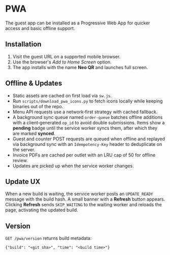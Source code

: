 # PWA

The guest app can be installed as a Progressive Web App for quicker access and
basic offline support.

## Installation

1. Visit the guest URL on a supported mobile browser.
2. Use the browser's *Add to Home Screen* option.
3. The app installs with the name **Neo QR** and launches full screen.

## Offline & Updates

* Static assets are cached on first load via `sw.js`.
* Run `scripts/download_pwa_icons.py` to fetch icons locally while keeping binaries out of the repo.
* Menu API requests use a network‑first strategy with cached fallback.
* A background sync queue named `order-queue` batches offline additions with a
  client‑generated `op_id` to avoid double submissions. Items show a **pending**
  badge until the service worker syncs them, after which they are marked
  **synced**.
* Guest and counter POST requests are queued when offline and replayed via
  background sync with an `Idempotency-Key` header to deduplicate on the
  server.
* Invoice PDFs are cached per outlet with an LRU cap of 50 for offline review.
* Updates are picked up when the service worker changes.

## Update UX

When a new build is waiting, the service worker posts an `UPDATE_READY` message
with the build hash. A small banner with a **Refresh** button appears. Clicking
**Refresh** sends `SKIP_WAITING` to the waiting worker and reloads the page,
activating the updated build.

## Version

`GET /pwa/version` returns build metadata:

```
{"build": "<git sha>", "time": "<build time>"}
```
